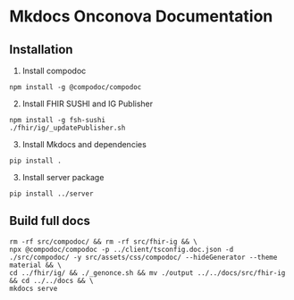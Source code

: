 # Mkdocs Onconova Documentation 

## Installation 

1. Install compodoc

```shell
npm install -g @compodoc/compodoc
```

2. Install FHIR SUSHI and IG Publisher

```shell
npm install -g fsh-sushi
./fhir/ig/_updatePublisher.sh
```

3. Install Mkdocs and dependencies

```shell
pip install .
```

3. Install server package 

```shell
pip install ../server
```

## Build full docs 

```shell
rm -rf src/compodoc/ && rm -rf src/fhir-ig && \
npx @compodoc/compodoc -p ../client/tsconfig.doc.json -d ./src/compodoc/ -y src/assets/css/compodoc/ --hideGenerator --theme material && \
cd ../fhir/ig/ && ./_genonce.sh && mv ./output ../../docs/src/fhir-ig && cd ../../docs && \
mkdocs serve
```